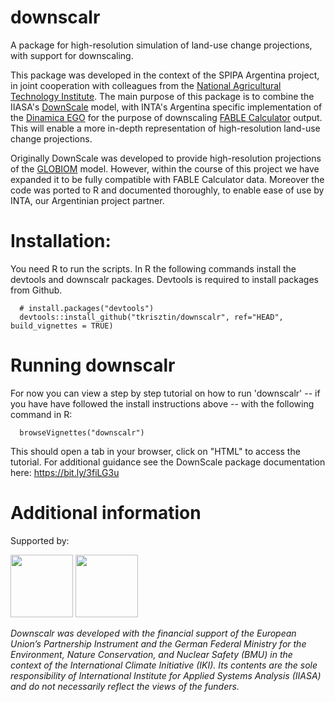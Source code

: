 # downscalr
A package for high-resolution simulation of land-use change projections, with support for downscaling. 

This package was developed in the context of the SPIPA Argentina project, in joint cooperation with colleagues from the [National Agricultural Technology Institute](https://www.argentina.gob.ar/inta). The main purpose of this package is to combine the IIASA's [DownScale](https://github.com/iiasa/DownScale) model, with INTA's Argentina specific implementation of the [Dinamica EGO](https://csr.ufmg.br/dinamica/) for the purpose of downscaling [FABLE Calculator](https://www.abstract-landscapes.com/fable-calculator) output. This will enable a more in-depth representation of high-resolution land-use change projections.

Originally DownScale was developed to provide high-resolution projections of the [GLOBIOM](https://iiasa.ac.at/web/home/research/GLOBIOM/GLOBIOM.html) model. However, within the course of this project we have expanded it to be fully compatible with FABLE Calculator data. Moreover the code was ported to R and documented thoroughly, to enable ease of use by INTA, our Argentinian project partner.

# Installation:

You need R to run the scripts. In R the following commands install the devtools and downscalr packages. Devtools is required to install packages from Github.

      # install.packages("devtools")
      devtools::install_github("tkrisztin/downscalr", ref="HEAD", build_vignettes = TRUE)
      
# Running downscalr

For now you can view a step by step tutorial on how to run 'downscalr' -- if you have have followed the install instructions above -- with the following command in R: 

      browseVignettes("downscalr")

This should open a tab in your browser, click on "HTML" to access the tutorial. For additional guidance see the DownScale package documentation here: https://bit.ly/3fiLG3u
      
# Additional information
Supported by:

<p float="left">
  <img src="https://user-images.githubusercontent.com/9318979/152320807-db56e9d0-b0bb-4a5a-8f5a-51d1ab679de6.png" height="100" />
  <img src="https://user-images.githubusercontent.com/9318979/152320782-f64da019-96dd-4e3c-beb2-97989d01602d.png" height="100" /> 
</p>

*Downscalr was developed with the financial support of the European Union’s Partnership Instrument and the German Federal Ministry for the Environment, Nature Conservation, and Nuclear Safety (BMU) in the context of the International Climate Initiative (IKI). Its contents are the sole responsibility of International Institute for Applied Systems Analysis (IIASA) and do not necessarily reflect the views of the funders.*

